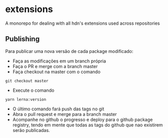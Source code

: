 # extensions
A monorepo for dealing with all hdn's extensions used across repositories

## Publishing
Para publicar uma nova versão de cada package modificado:

- Faça as modificações em um branch própria
- Faça o PR e merge com a branch master
- Faça checkout na master com o comando
```
git checkout master
```
- Execute o comando
```
yarn lerna:version
```
- O último comando fará push das tags no git
- Abra o pull request e merge para a branch master
- Acompanhe no github o progresso e deploy para o github package registry, tendo em mente que todas as tags do github que nao existirem serão publicadas.